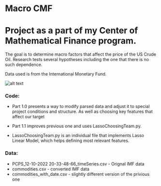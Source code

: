 # Macro CMF

# Project as a part of my Center of Mathematical Finance program.

The goal is to determine macro factors that affect the price of the US Crude Oil. 
Research tests several hypotheses including the one that there is no such dependence.  

Data used is from the International Monetary Fund.


![alt text](https://acyhk.com/images/products/products-commodities-banner-image.jpg)



### Code:
- Part 1.0 presents a way to modify parsed data and adjust it to special project conditions and structure. As well as choosing key features that affect our target

- Part 1.1 improves previous one and uses LassoChoosingTeam.py.

- LassoChoosingTeam.py is an individual file that implements Lasso Linear Model, which helps defining most relevant features.


### Data:
- PCPS_12-10-2022 20-33-48-66_timeSeries.csv - Orignal IMF data
- commodities.csv - converted IMF data 
- commodities_with_date.csv - slightly different version of the privious one
